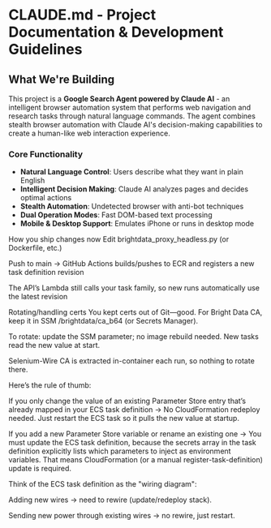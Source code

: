 # CLAUDE.md - Project Documentation & Development Guidelines

## What We're Building

This project is a **Google Search Agent powered by Claude AI** - an intelligent browser automation system that performs web navigation and research tasks through natural language commands. The agent combines stealth browser automation with Claude AI's decision-making capabilities to create a human-like web interaction experience.

### Core Functionality
- **Natural Language Control**: Users describe what they want in plain English
- **Intelligent Decision Making**: Claude AI analyzes pages and decides optimal actions
- **Stealth Automation**: Undetected browser with anti-bot techniques
- **Dual Operation Modes**: Fast DOM-based text processing
- **Mobile & Desktop Support**: Emulates iPhone or runs in desktop mode

How you ship changes now
Edit brightdata_proxy_headless.py (or Dockerfile, etc.)

Push to main → GitHub Actions builds/pushes to ECR and registers a new task definition revision

The API’s Lambda still calls your task family, so new runs automatically use the latest revision

Rotating/handling certs
You kept certs out of Git—good. For Bright Data CA, keep it in SSM /brightdata/ca_b64 (or Secrets Manager).

To rotate: update the SSM parameter; no image rebuild needed. New tasks read the new value at start.

Selenium-Wire CA is extracted in-container each run, so nothing to rotate there.


Here’s the rule of thumb:

If you only change the value of an existing Parameter Store entry that’s already mapped in your ECS task definition → No CloudFormation redeploy needed.
Just restart the ECS task so it pulls the new value at startup.

If you add a new Parameter Store variable or rename an existing one → You must update the ECS task definition, because the secrets array in the task definition explicitly lists which parameters to inject as environment variables.
That means CloudFormation (or a manual register-task-definition) update is required.

Think of the ECS task definition as the "wiring diagram":

Adding new wires → need to rewire (update/redeploy stack).

Sending new power through existing wires → no rewire, just restart.
